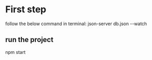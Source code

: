 # First step
follow the below command in terminal:
json-server db.json --watch

## run the project
npm start


